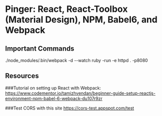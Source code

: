 # Pinger: React, React-Toolbox (Material Design), NPM, Babel6, and Webpack

## Important Commands
./node_modules/.bin/webpack -d --watch
ruby -run -e httpd . -p8080

## Resources

###Tutorial on setting up React with Webpack:
https://www.codementor.io/tamizhvendan/beginner-guide-setup-reactjs-environment-npm-babel-6-webpack-du107r9zr

###Test CORS with this site
https://cors-test.appspot.com/test
